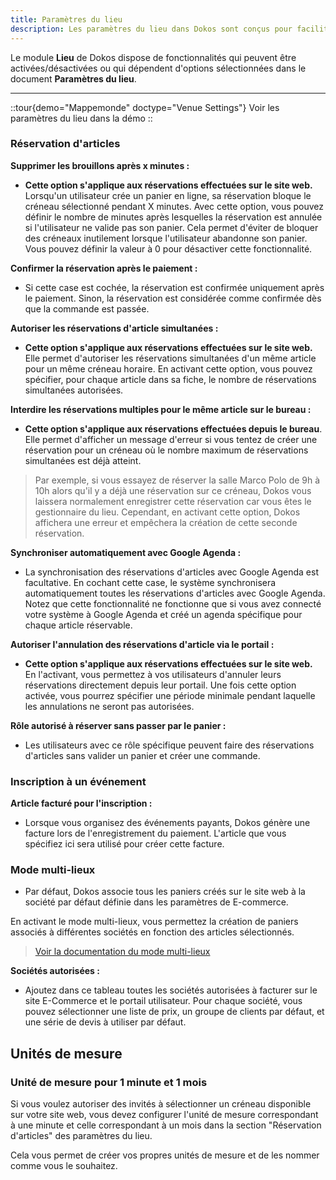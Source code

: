 ```yaml
---
title: Paramètres du lieu
description: Les paramètres du lieu dans Dokos sont conçus pour faciliter la gestion des espaces et des ressources, tels que les Tiers Lieux, les espaces de coworking, les ateliers, les salles de réunion. Ils permettent de personnaliser et d'optimiser la gestion des réservations et des activités associées à chaque lieu. 
---
```


Le module **Lieu** de Dokos dispose de fonctionnalités qui peuvent être activées/désactivées ou qui dépendent d'options sélectionnées dans le document **Paramètres du lieu**.

---

::tour{demo="Mappemonde" doctype="Venue Settings"}
Voir les paramètres du lieu dans la démo
::

### Réservation d'articles

**Supprimer les brouillons après x minutes :**

* **Cette option s'applique aux réservations effectuées sur le site web.** Lorsqu'un utilisateur crée un panier en ligne, sa réservation bloque le créneau sélectionné pendant X minutes. Avec cette option, vous pouvez définir le nombre de minutes après lesquelles la réservation est annulée si l'utilisateur ne valide pas son panier. Cela permet d'éviter de bloquer des créneaux inutilement lorsque l'utilisateur abandonne son panier. Vous pouvez définir la valeur à 0 pour désactiver cette fonctionnalité.

**Confirmer la réservation après le paiement :** 
* Si cette case est cochée, la réservation est confirmée uniquement après le paiement. Sinon, la réservation est considérée comme confirmée dès que la commande est passée.

**Autoriser les réservations d'article simultanées :** 
* **Cette option s'applique aux réservations effectuées sur le site web.** Elle permet d'autoriser les réservations simultanées d'un même article pour un même créneau horaire. En activant cette option, vous pouvez spécifier, pour chaque article dans sa fiche, le nombre de réservations simultanées autorisées.

**Interdire les réservations multiples pour le même article sur le bureau :** 
* **Cette option s'applique aux réservations effectuées depuis le bureau**. Elle permet d'afficher un message d'erreur si vous tentez de créer une réservation pour un créneau où le nombre maximum de réservations simultanées est déjà atteint.

> Par exemple, si vous essayez de réserver la salle Marco Polo de 9h à 10h alors qu'il y a déjà une réservation sur ce créneau, Dokos vous laissera normalement enregistrer cette réservation car vous êtes le gestionnaire du lieu. Cependant, en activant cette option, Dokos affichera une erreur et empêchera la création de cette seconde réservation.

**Synchroniser automatiquement avec Google Agenda :**
* La synchronisation des réservations d'articles avec Google Agenda est facultative. En cochant cette case, le système synchronisera automatiquement toutes les réservations d'articles avec Google Agenda. Notez que cette fonctionnalité ne fonctionne que si vous avez connecté votre système à Google Agenda et créé un agenda spécifique pour chaque article réservable.

**Autoriser l'annulation des réservations d'article via le portail :** 

* **Cette option s'applique aux réservations effectuées sur le site web.** En l'activant, vous permettez à vos utilisateurs d'annuler leurs réservations directement depuis leur portail. Une fois cette option activée, vous pourrez spécifier une période minimale pendant laquelle les annulations ne seront pas autorisées.

**Rôle autorisé à réserver sans passer par le panier :** 
* Les utilisateurs avec ce rôle spécifique peuvent faire des réservations d'articles sans valider un panier et créer une commande.

### Inscription à un événement

**Article facturé pour l'inscription :** 
* Lorsque vous organisez des événements payants, Dokos génère une facture lors de l'enregistrement du paiement. L'article que vous spécifiez ici sera utilisé pour créer cette facture.

### Mode multi-lieux 

* Par défaut, Dokos associe tous les paniers créés sur le site web à la société par défaut définie dans les paramètres de E-commerce.

En activant le mode multi-lieux, vous permettez la création de paniers associés à différentes sociétés en fonction des articles sélectionnés.

> [Voir la documentation du mode multi-lieux](/dokos/lieu/multi-societe)

**Sociétés autorisées :**

* Ajoutez dans ce tableau toutes les sociétés autorisées à facturer sur le site E-Commerce et le portail utilisateur. Pour chaque société, vous pouvez sélectionner une liste de prix, un groupe de clients par défaut, et une série de devis à utiliser par défaut.

## Unités de mesure

### Unité de mesure pour 1 minute et 1 mois

Si vous voulez autoriser des invités à sélectionner un créneau disponible sur votre site web, vous devez configurer l'unité de mesure correspondant à une minute et celle correspondant à un mois dans la section "Réservation d'articles" des paramètres du lieu.

Cela vous permet de créer vos propres unités de mesure et de les nommer comme vous le souhaitez.

